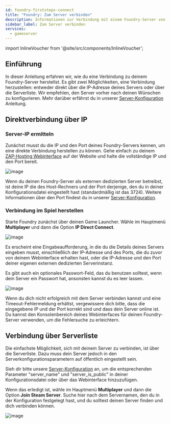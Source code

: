 ```yaml
---
id: foundry-firststeps-connect
title: "Foundry: Zum Server verbinden"
description: Informationen zur Verbindung mit einem Foundry-Server von ZAP-Hosting - ZAP-Hosting.com Dokumentation
sidebar_label: Zum Server verbinden
services:
  - gameserver
---
```


import InlineVoucher from '@site/src/components/InlineVoucher';

## Einführung

In dieser Anleitung erfahren wir, wie du eine Verbindung zu deinem Foundry-Server herstellst. Es gibt zwei Möglichkeiten, eine Verbindung herzustellen: entweder direkt über die IP-Adresse deines Servers oder über die Serverliste. Wir empfehlen, den Server vorher nach deinen Wünschen zu konfigurieren. Mehr darüber erfährst du in unserer [Server-Konfiguration](foundry-configuration.md) Anleitung.

<InlineVoucher />

## Direktverbindung über IP

### Server-IP ermitteln

Zunächst musst du die IP und den Port deines Foundry-Servers kennen, um eine direkte Verbindung herstellen zu können. Gehe einfach zu deinem [ZAP-Hosting Webinterface](https://zap-hosting.com/en/customer/) auf der Website und halte die vollständige IP und den Port bereit.

![image](https://screensaver01.zap-hosting.com/index.php/s/49mqSzCamYnA3dx/preview)

Wenn du deinen Foundry-Server als externen dedizierten Server betreibst, ist deine IP die des Host-Rechners und der Port derjenige, den du in deiner Konfigurationsdatei eingestellt hast (standardmäßig ist das 3724). Weitere Informationen über den Port findest du in unserer [Server-Konfiguration](foundry-configuration.md).

### Verbindung im Spiel herstellen

Starte Foundry zunächst über deinen Game Launcher. Wähle im Hauptmenü **Multiplayer** und dann die Option **IP Direct Connect**.

![image](https://screensaver01.zap-hosting.com/index.php/s/KS9jQiZtgzfkfaW/preview)

Es erscheint eine Eingabeaufforderung, in die du die Details deines Servers eingeben musst, einschließlich der IP-Adresse und des Ports, die du zuvor von deinem Webinterface erhalten hast, oder die IP-Adresse und den Port deiner eigenen externen dedizierten Serverinstanz.

Es gibt auch ein optionales Passwort-Feld, das du benutzen solltest, wenn dein Server ein Passwort hat, ansonsten kannst du es leer lassen.

![image](https://screensaver01.zap-hosting.com/index.php/s/5kNMZyrkDwt9ZAy/preview)

Wenn du dich nicht erfolgreich mit dem Server verbinden kannst und eine Timeout-Fehlermeldung erhältst, vergewissere dich bitte, dass die eingegebene IP und der Port korrekt sind und dass dein Server online ist. Du kannst den Konsolenbereich deines Webinterfaces für deinen Foundry-Server verwenden, um die Fehlersuche zu erleichtern.

## Verbindung über Serverliste

Die einfachste Möglichkeit, sich mit deinem Server zu verbinden, ist über die Serverliste. Dazu muss dein Server jedoch in den Serverkonfigurationsparametern auf öffentlich eingestellt sein. 

Sieh dir bitte unsere [Server-Konfiguration](foundry-configuration.md) an, um die entsprechenden Parameter "server_name" und "server_is_public" in deiner Konfigurationsdatei oder über das Webinterface hinzuzufügen.

Wenn das erledigt ist, wähle im Hauptmenü **Multiplayer** und dann die Option **Join Steam Server**. Suche hier nach dem Servernamen, den du in der Konfiguration festgelegt hast, und du solltest deinen Server finden und dich verbinden können.

![image](https://screensaver01.zap-hosting.com/index.php/s/FfTPgx7Q6wbwn4g/preview)